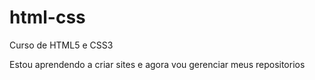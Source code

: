 # html-css
 Curso de HTML5 e CSS3


 Estou aprendendo a criar sites e agora vou gerenciar meus repositorios 
